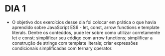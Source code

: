 # DIA 1

- O objetivo dos exercícios desse dia foi colocar em prática o que havia aprendido sobre JavaScript ES6 - let, const, arrow functions e template literals. Dentre os conteúdos, pude ler sobre como utilizar corretamente let e const; simplificar seu código com arrow functions; simplificar a construção de strings com template literals; criar expressões condicionais simplificadas com ternary operator.
